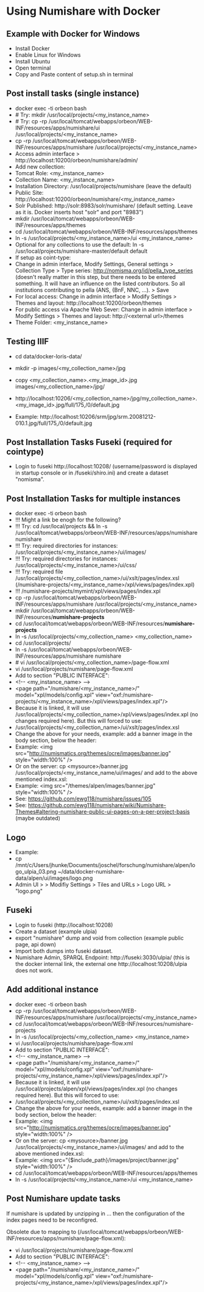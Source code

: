 # Using Numishare with Docker

## Example with Docker for Windows

* Install Docker
* Enable Linux for Windows
* Install Ubuntu
* Open terminal
* Copy and Paste content of setup.sh in terminal

## Post install tasks (single instance)
* docker exec -ti orbeon bash
* \# Try: mkdir /usr/local/projects/\<my_instance_name\>
* \# Try: cp -rp /usr/local/tomcat/webapps/orbeon/WEB-INF/resources/apps/numishare/ui /usr/local/projects/\<my_instance_name\>
* cp -rp /usr/local/tomcat/webapps/orbeon/WEB-INF/resources/apps/numishare /usr/local/projects/\<my_instance_name\>
* Access admin interface > http://localhost:10200/orbeon/numishare/admin/
* Add new collection:
*  Tomcat Role: <my_instance_name>
*  Collection Name: <my_instance_name>
*  Installation Directory: /usr/local/projects/numishare (leave the default)
*  Public Site: http://localhost:10200/orbeon/numishare/<my_instance_name>
*  Solr Published: http://solr:8983/solr/numishare/ (default setting. Leave as it is. Docker inserts host "solr" and port "8983")
*  mkdir /usr/local/tomcat/webapps/orbeon/WEB-INF/resources/apps/themes
*  cd /usr/local/tomcat/webapps/orbeon/WEB-INF/resources/apps/themes
*  ln -s /usr/local/projects/<my_instance_name>/ui <my_instance_name>
*  Optional for any collections to use the default: ln -s /usr/local/projects/numishare-master/default default
*  If setup as coint-type:
*  Change in admin interface, Modify Settings, General settings > Collection Type > Type series: http://nomisma.org/id/pella_type_series (doesn't really matter in this step, but there needs to be entered something. It will have an influence on the listed contributors. So all institutions contributing to pella (ANS, {BnF, NNC, ...). > Save
*  For local access: Change in admin interface > Modify Settings > Themes and layout: http://localhost:10200/orbeon/themes
*  For public access via Apache Web Sever:  Change in admin interface > Modify Settings > Themes and layout: http://\<external url\>/themes
*  Theme Folder: <my_instance_name>

## Testing IIIF

* cd data/docker-loris-data/
* mkdir -p images/<my_collection_name>/jpg
* copy <my_collection_name>.<my_image_id>.jpg images/<my_collection_name>/jpg/
* http://localhost:10206/<my_collection_name>/jpg/my_collection_name>.<my_image_id>.jpg/full/175,/0/default.jpg

* Example:  http://localhost:10206/srm/jpg/srm.20081212-010.1.jpg/full/175,/0/default.jpg

## Post Installation Tasks Fuseki (required for cointype)

* Login to fuseki http://localhost:10208/ (username/password is displayed in startup console or in /fuseki/shiro.ini) and create a dataset "nomisma".

## Post Installation Tasks for multiple instances 

* docker exec -ti orbeon bash
* !!! Might a link be enogh for the following?
* !!! Try: cd /usr/local/projects && ln -s /usr/local/tomcat/webapps/orbeon/WEB-INF/resources/apps/numishare numishare
* !!! Try: required directories for instances: /usr/local/projects/\<my_instance_name\>/ui/images/
* !!! Try: required directories for instances: /usr/local/projects/\<my_instance_name\>/ui/css/
* !!! Try: required file /usr/local/projects/\<my_collection_name\>/ui/xslt/pages/index.xsl (/numishare-projects/\<my_instance_name\>/xpl/views/pages/index.xpl)
* !!! /numishare-projects/mymint/xpl/views/pages/index.xpl
* cp -rp /usr/local/tomcat/webapps/orbeon/WEB-INF/resources/apps/numishare /usr/local/projects/\<my_instance_name\>
* mkdir /usr/local/tomcat/webapps/orbeon/WEB-INF/resources/**numishare-projects**
* cd /usr/local/tomcat/webapps/orbeon/WEB-INF/resources/**numishare-projects**
* ln -s /usr/local/projects/<my_collection_name> <my_collection_name>
* cd /usr/local/projects/
* ln -s /usr/local/tomcat/webapps/orbeon/WEB-INF/resources/apps/numishare numishare
* \# vi /usr/local/projects/\<my_collection_name\>/page-flow.xml
* vi /usr/local/projects/numishare/page-flow.xml
* Add to section "PUBLIC INTERFACE":
* \<!-- <my_instance_name> --\>
* \<page path="/numishare/<my_instance_name>/" model="xpl/models/config.xpl" view="oxf:/numishare-projects/<my_instance_name>/xpl/views/pages/index.xpl"/\>
* Because it is linked, it will use /usr/local/projects/<my_collection_name>/xpl/views/pages/index.xpl (no changes required here). But this will forced to use:
* /usr/local/projects/\<my_collection_name\>/ui/xslt/pages/index.xsl
* Change the above for your needs, example: add a banner image in the body section, below the header:
* Example:  \<img src="http://numismatics.org/themes/ocre/images/banner.jpg" style="width:100%" /\>
* Or on the server: cp \<mysource\>/banner.jpg /usr/local/projects/\<my_instance_name\/ui/images/ and add to the above mentioned index.xsl:
* Example:  \<img src="/themes/alpen/images/banner.jpg" style="width:100%" /\>
* See: https://github.com/ewg118/numishare/issues/105
* See: https://github.com/ewg118/numishare/wiki/Numishare-Themes#altering-numishare-public-ui-pages-on-a-per-project-basis (maybe outdated)

## Logo
  * Example:
  * cp /mnt/c/Users/jhunke/Documents/joschel/forschung/numishare/alpen/logo_ulpia_03.png ~/data/docker-numishare-data/alpen/ui/images/logo.png
  * Admin UI > <instance> > Modifiy Settings > Tiles and URLs > Logo URL > "logo.png"

 ## Fuseki
   * Login to fuseki (http://localhost:10208)
   * Create a dataset (example ulpia)
   * export "numishare" dump and void from collection (example public page, api down)
   * Import both dumps into fuseki dataset.
   * Numishare Admin, SPARQL Endpoint: http://fuseki:3030/ulpia/ (this is the docker internal link, the external one http://localhost:10208/ulpia does not work.
 
## Add additional instance
* docker exec -ti orbeon bash
* cp -rp /usr/local/tomcat/webapps/orbeon/WEB-INF/resources/apps/numishare /usr/local/projects/<my_instance_name>
* cd /usr/local/tomcat/webapps/orbeon/WEB-INF/resources/numishare-projects
* ln -s /usr/local/projects/<my_collection_name> <my_instance_name>
* vi /usr/local/projects/numishare/page-flow.xml
* Add to section "PUBLIC INTERFACE":
* \<!-- <my_instance_name> --\>
* \<page path="/numishare/<my_instance_name>/" model="xpl/models/config.xpl" view="oxf:/numishare-projects/<my_instance_name>/xpl/views/pages/index.xpl"/\>
* Because it is linked, it will use /usr/local/projects/alpen/xpl/views/pages/index.xpl (no changes required here). But this will forced to use:
* /usr/local/projects/<my_collection_name>/ui/xslt/pages/index.xsl
* Change the above for your needs, example: add a banner image in the body section, below the header:
* Example:  \<img src="http://numismatics.org/themes/ocre/images/banner.jpg" style="width:100%" /\>
* Or on the server: cp \<mysource\>/banner.jpg /usr/local/projects/\<my_instance_name\>/ui/images/ and add to the above mentioned index.xsl:
* Example:  \<img src="{$include_path}/images/project/banner.jpg" style="width:100%" /\>
* cd /usr/local/tomcat/webapps/orbeon/WEB-INF/resources/apps/themes
* ln -s /usr/local/projects/<my_instance_name>/ui <my_instance_name>

## Post Numishare update tasks

If numishare is updated by unzipping in ... then the configuration of the index pages need to be reconfigred.

Obsolete due to mapping to (/usr/local/tomcat/webapps/orbeon/WEB-INF/resources/apps/numishare/page-flow.xml):
* vi /usr/local/projects/numishare/page-flow.xml
* Add to section "PUBLIC INTERFACE":
* \<!-- <my_instance_name> --\>
* \<page path="/numishare/<my_instance_name>/" model="xpl/models/config.xpl" view="oxf:/numishare-projects/<my_instance_name>/xpl/views/pages/index.xpl"/\>
